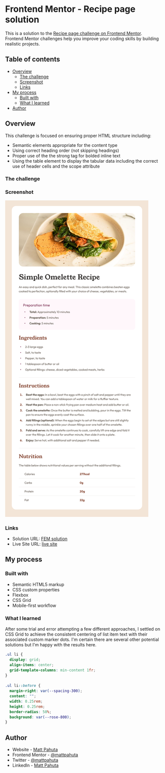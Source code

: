 # Frontend Mentor - Recipe page solution

This is a solution to the [Recipe page challenge on Frontend Mentor](https://www.frontendmentor.io/challenges/recipe-page-KiTsR8QQKm). Frontend Mentor challenges help you improve your coding skills by building realistic projects. 

## Table of contents

- [Overview](#overview)
  - [The challenge](#the-challenge)
  - [Screenshot](#screenshot)
  - [Links](#links)
- [My process](#my-process)
  - [Built with](#built-with)
  - [What I learned](#what-i-learned)
- [Author](#author)

## Overview

This challenge is focused on ensuring proper HTML structure including:
- Semantic elements appropriate for the content type
- Using correct heading order (not skipping headings)
- Proper use of the the strong tag for bolded inline text
- Using the table element to display the tabular data including the correct use of header cells and the scope attribute

### The challenge

### Screenshot

![](./project-ss.png)

### Links

- Solution URL: [FEM solution](https://www.frontendmentor.io/solutions/responsive-recipe-card-component-using-flexbox-and-css-grid-lL8gifcvBV)
- Live Site URL: [live site](https://recipe-page-ruddy-pi.vercel.app/)

## My process

### Built with

- Semantic HTML5 markup
- CSS custom properties
- Flexbox
- CSS Grid
- Mobile-first workflow

### What I learned

After some trial and error attempting a few different approaches, I settled on CSS Grid to achieve the consistent centering of list item text with their associated custom marker dots. I'm certain there are several other potential solutions but I'm happy with the results here.


```css
.ul li {
  display: grid;
  align-items: center;
  grid-template-columns: min-content 1fr;
}

.ul li::before {
  margin-right: var(--spacing-300);
  content: "";
  width: 0.25rem;
  height: 0.25rem;
  border-radius: 50%;
  background: var(--rose-800);
}
```

## Author

- Website - [Matt Pahuta](https://www.mattpahuta.com)
- Frontend Mentor - [@mattpahuta](https://www.frontendmentor.io/profile/MattPahuta)
- Twitter - [@mattpahuta](https://www.twitter.com/MattPahuta)
- LinkedIn - [Matt Pahuta](www.linkedin.com/in/mattpahuta)
